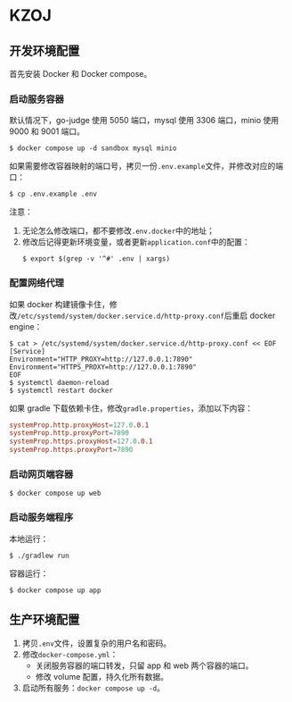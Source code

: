 # KZOJ

## 开发环境配置

首先安装 Docker 和 Docker compose。

### 启动服务容器

默认情况下，go-judge 使用 5050 端口，mysql 使用 3306 端口，minio 使用 9000 和 9001 端口。

```
$ docker compose up -d sandbox mysql minio
```

如果需要修改容器映射的端口号，拷贝一份`.env.example`文件，并修改对应的端口：

```shell
$ cp .env.example .env
```

注意：

1. 无论怎么修改端口，都不要修改`.env.docker`中的地址；
2. 修改后记得更新环境变量，或者更新`application.conf`中的配置：
   ```shell
   $ export $(grep -v '^#' .env | xargs)
   ```

### 配置网络代理

如果 docker 构建镜像卡住，修改`/etc/systemd/system/docker.service.d/http-proxy.conf`后重启 docker engine：

```shell
$ cat > /etc/systemd/system/docker.service.d/http-proxy.conf << EOF
[Service]
Environment="HTTP_PROXY=http://127.0.0.1:7890"
Environment="HTTPS_PROXY=http://127.0.0.1:7890"
EOF
$ systemctl daemon-reload
$ systemctl restart docker
```

如果 gradle 下载依赖卡住，修改`gradle.properties`，添加以下内容：

```conf
systemProp.http.proxyHost=127.0.0.1
systemProp.http.proxyPort=7890
systemProp.https.proxyHost=127.0.0.1
systemProp.https.proxyPort=7890
```

### 启动网页端容器

```shell
$ docker compose up web
```

### 启动服务端程序

本地运行：

```shell
$ ./gradlew run
```

容器运行：

```shell
$ docker compose up app
```

## 生产环境配置

1. 拷贝`.env`文件，设置复杂的用户名和密码。
2. 修改`docker-compose.yml`：
   - 关闭服务容器的端口转发，只留 app 和 web 两个容器的端口。
   - 修改 volume 配置，持久化所有数据。
3. 启动所有服务：`docker compose up -d`。
